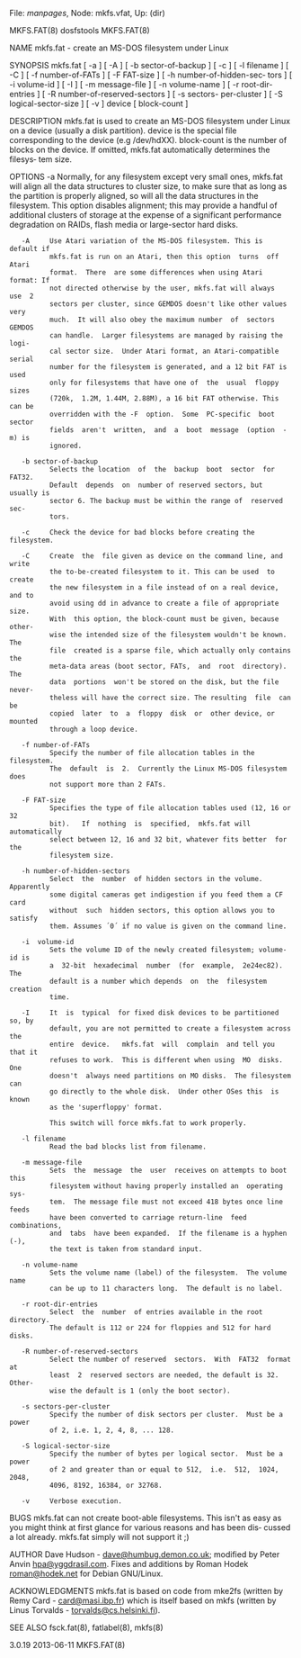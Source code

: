 File: *manpages*,  Node: mkfs.vfat,  Up: (dir)

MKFS.FAT(8)                       dosfstools                       MKFS.FAT(8)



NAME
       mkfs.fat - create an MS-DOS filesystem under Linux

SYNOPSIS
       mkfs.fat [ -a ] [ -A ] [ -b sector-of-backup ] [ -c ] [ -l filename ] [
       -C ] [ -f number-of-FATs ] [ -F FAT-size ] [  -h  number-of-hidden-sec‐
       tors ] [ -i volume-id ] [ -I ] [ -m message-file ] [ -n volume-name ] [
       -r root-dir-entries ] [ -R number-of-reserved-sectors ] [  -s  sectors-
       per-cluster ] [ -S logical-sector-size ] [ -v ] device [ block-count ]

DESCRIPTION
       mkfs.fat is used to create an MS-DOS filesystem under Linux on a device
       (usually a disk partition).  device is the special  file  corresponding
       to  the device (e.g /dev/hdXX).  block-count is the number of blocks on
       the device.  If omitted, mkfs.fat automatically determines the filesys‐
       tem size.

OPTIONS
       -a     Normally,  for  any  filesystem except very small ones, mkfs.fat
              will align all the data structures to cluster size, to make sure
              that  as  long as the partition is properly aligned, so will all
              the data structures in the  filesystem.   This  option  disables
              alignment;  this may provide a handful of additional clusters of
              storage at the expense of a significant performance  degradation
              on RAIDs, flash media or large-sector hard disks.

       -A     Use Atari variation of the MS-DOS filesystem. This is default if
              mkfs.fat is run on an Atari, then this option  turns  off  Atari
              format.  There  are some differences when using Atari format: If
              not directed otherwise by the user, mkfs.fat will always  use  2
              sectors per cluster, since GEMDOS doesn't like other values very
              much.  It will also obey the maximum number  of  sectors  GEMDOS
              can handle.  Larger filesystems are managed by raising the logi‐
              cal sector size.  Under Atari format, an Atari-compatible serial
              number for the filesystem is generated, and a 12 bit FAT is used
              only for filesystems that have one of  the  usual  floppy  sizes
              (720k,  1.2M, 1.44M, 2.88M), a 16 bit FAT otherwise. This can be
              overridden with the -F  option.  Some  PC-specific  boot  sector
              fields  aren't  written,  and  a  boot  message  (option  -m) is
              ignored.

       -b sector-of-backup
              Selects the location  of  the  backup  boot  sector  for  FAT32.
              Default  depends  on  number of reserved sectors, but usually is
              sector 6. The backup must be within the range of  reserved  sec‐
              tors.

       -c     Check the device for bad blocks before creating the filesystem.

       -C     Create  the  file given as device on the command line, and write
              the to-be-created filesystem to it. This can be used  to  create
              the new filesystem in a file instead of on a real device, and to
              avoid using dd in advance to create a file of appropriate  size.
              With  this option, the block-count must be given, because other‐
              wise the intended size of the filesystem wouldn't be known.  The
              file  created is a sparse file, which actually only contains the
              meta-data areas (boot sector, FATs,  and  root  directory).  The
              data  portions  won't be stored on the disk, but the file never‐
              theless will have the correct size. The resulting  file  can  be
              copied  later  to  a  floppy  disk  or  other device, or mounted
              through a loop device.

       -f number-of-FATs
              Specify the number of file allocation tables in the  filesystem.
              The  default  is  2.  Currently the Linux MS-DOS filesystem does
              not support more than 2 FATs.

       -F FAT-size
              Specifies the type of file allocation tables used (12, 16 or  32
              bit).   If  nothing  is  specified,  mkfs.fat will automatically
              select between 12, 16 and 32 bit, whatever fits better  for  the
              filesystem size.

       -h number-of-hidden-sectors
              Select  the  number  of hidden sectors in the volume. Apparently
              some digital cameras get indigestion if you feed them a CF  card
              without  such  hidden sectors, this option allows you to satisfy
              them. Assumes ´0´ if no value is given on the command line.

       -i  volume-id
              Sets the volume ID of the newly created filesystem; volume-id is
              a  32-bit  hexadecimal  number  (for  example,  2e24ec82).   The
              default is a number which depends  on  the  filesystem  creation
              time.

       -I     It  is  typical  for fixed disk devices to be partitioned so, by
              default, you are not permitted to create a filesystem across the
              entire  device.   mkfs.fat  will  complain  and tell you that it
              refuses to work.  This is different when using  MO  disks.   One
              doesn't  always need partitions on MO disks.  The filesystem can
              go directly to the whole disk.  Under other OSes this  is  known
              as the 'superfloppy' format.

              This switch will force mkfs.fat to work properly.

       -l filename
              Read the bad blocks list from filename.

       -m message-file
              Sets  the  message  the  user  receives on attempts to boot this
              filesystem without having properly installed an  operating  sys‐
              tem.  The message file must not exceed 418 bytes once line feeds
              have been converted to carriage return-line  feed  combinations,
              and  tabs  have been expanded.  If the filename is a hyphen (-),
              the text is taken from standard input.

       -n volume-name
              Sets the volume name (label) of the filesystem.  The volume name
              can be up to 11 characters long.  The default is no label.

       -r root-dir-entries
              Select  the  number  of entries available in the root directory.
              The default is 112 or 224 for floppies and 512 for hard disks.

       -R number-of-reserved-sectors
              Select the number of reserved  sectors.  With  FAT32  format  at
              least  2  reserved sectors are needed, the default is 32. Other‐
              wise the default is 1 (only the boot sector).

       -s sectors-per-cluster
              Specify the number of disk sectors per cluster.  Must be a power
              of 2, i.e. 1, 2, 4, 8, ... 128.

       -S logical-sector-size
              Specify the number of bytes per logical sector.  Must be a power
              of 2 and greater than or equal to 512,  i.e.  512,  1024,  2048,
              4096, 8192, 16384, or 32768.

       -v     Verbose execution.

BUGS
       mkfs.fat  can  not  create boot-able filesystems. This isn't as easy as
       you might think at first glance for various reasons and has  been  dis‐
       cussed a lot already.  mkfs.fat simply will not support it ;)

AUTHOR
       Dave  Hudson  -  <dave@humbug.demon.co.uk>;  modified  by  Peter  Anvin
       <hpa@yggdrasil.com>.   Fixes   and    additions    by    Roman    Hodek
       <roman@hodek.net> for Debian GNU/Linux.

ACKNOWLEDGMENTS
       mkfs.fat  is  based  on  code  from  mke2fs  (written  by  Remy  Card -
       <card@masi.ibp.fr>) which is itself based on  mkfs  (written  by  Linus
       Torvalds - <torvalds@cs.helsinki.fi>).

SEE ALSO
       fsck.fat(8), fatlabel(8), mkfs(8)



3.0.19                            2013-06-11                       MKFS.FAT(8)
